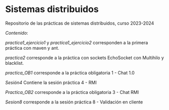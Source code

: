 # Sistemas distribuidos

Repositorio de las prácticas de sistemas distribuidos, curso 2023-2024

*Contenido*:

*practica1_ejercicio1* y *practica1_ejercicio2* corresponden a la primera práctica con maven y ant.

*practica2* corresponde a la práctica con sockets EchoSocket con Multihilo y blacklist.

*practica_OB1* corresponde a la práctica obligatoria 1 - Chat 1.0

*Sesión4* Contiene la sesión práctica 4 - RMI

*Practica_OB2* corresponde a la práctica obligatoria 3 - Chat RMI

*Sesion8* corresponde a la sesión práctica 8 - Validación en cliente
